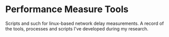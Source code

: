 # Performance Measure Tools

Scripts and such for linux-based network delay measurements. 
A record of the tools, processes and scripts I've developed during my research.
